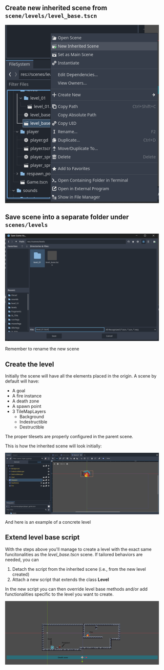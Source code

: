## Create new inherited scene from `scene/levels/level_base.tscn`

![create_inherited_scene](images/{1F41FEA8-C74F-448F-8110-1DDF3419BFCA}.png)

## Save scene into a separate folder under `scenes/levels`

![save_scene](images/{96305BAB-8619-4173-AE50-6443E4A4D406}.png)

Remember to rename the new scene

## Create the level

Initially the scene will have all the elements placed in the origin.
A scene by default will have:

- A goal
- A fire instance
- A death zone
- A spawn point
- 3 TileMapLayers
  - Background
  - Indestructible
  - Destructible

The proper tilesets are properly configured in the parent scene.

This is how the inherited scene will look initially:

![base_level_layout](images/{2D02E1B8-4F42-4981-A51F-35CE6B1ACA0F}.png)

And here is an example of a concrete level

## Extend level base script

With the steps above you'll manage to create a level with the exact same funcitonalities as the *level_base.tscn* scene.
If tailored behaviors are needed, you can

1. Detach the script from the inherited scene (i.e., from the new level created)
2. Attach a new script that extends the class **Level**

In the new script you can then override level base methods and/or add functionalities specific to the level you want to create.

![simple_level](images/simple_level.png)
